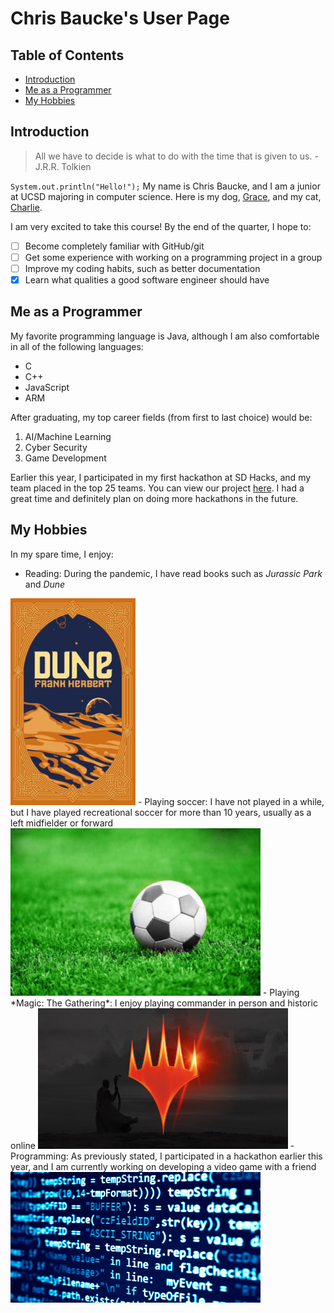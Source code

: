 # **Chris Baucke's User Page**
## Table of Contents
- [Introduction](#introduction)
- [Me as a Programmer](#me-as-a-programmer)
- [My Hobbies](#my-hobbies)

## Introduction
> All we have to decide is what to do with the time that is given to us.
\- J.R.R. Tolkien

`System.out.println("Hello!");` My name is Chris Baucke, and I am a junior at UCSD majoring in computer science. Here is my dog, [Grace](Grace.jpg), and my cat, [Charlie](Charlie.jpg).

I am very excited to take this course! By the end of the quarter, I hope to:
- [ ] Become completely familiar with GitHub/git
- [ ] Get some experience with working on a programming project in a group
- [ ] Improve my coding habits, such as better documentation
- [x] Learn what qualities a good software engineer should have

## Me as a Programmer
My favorite programming language is Java, although I am also comfortable in all of the following languages:
- C
- C++
- JavaScript
- ARM

After graduating, my top career fields (from first to last choice) would be:
1. AI/Machine Learning
2. Cyber Security
3. Game Development

Earlier this year, I participated in my first hackathon at SD Hacks, and my team placed in the top 25 teams. You can view our project [here](https://devpost.com/software/rally-972jpc). I had a great time and definitely plan on doing more hackathons in the future.

## My Hobbies
In my spare time, I enjoy:
- Reading: During the pandemic, I have read books such as *Jurassic Park* and *Dune*

<img src="Dune.jpg" width="200">
- Playing soccer: I have not played in a while, but I have played recreational soccer for more than 10 years, usually as a left midfielder or forward

<img src="soccer.jpg" width="400">
- Playing *Magic: The Gathering*: I enjoy playing commander in person and historic online

<img src="mtg.jpg" width="400">
- Programming: As previously stated, I participated in a hackathon earlier this year, and I am currently working on developing a video game with a friend

<img src="code.jpg" width="400">